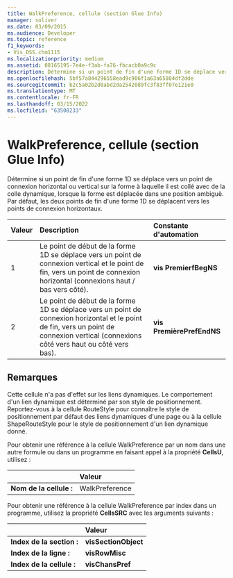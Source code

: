 ```yaml
---
title: WalkPreference, cellule (section Glue Info)
manager: soliver
ms.date: 03/09/2015
ms.audience: Developer
ms.topic: reference
f1_keywords:
- Vis_DSS.chm1115
ms.localizationpriority: medium
ms.assetid: 08165195-7e4e-f3ab-fa76-fbcacb0a9c9c
description: Détermine si un point de fin d'une forme 1D se déplace vers un point de connexion horizontal ou vertical sur la forme à laquelle il est collé avec de la colle dynamique, lorsque la forme est déplacée dans une position ambiguë. Par défaut, les deux points de fin d'une forme 1D se déplacent vers les points de connexion horizontaux.
ms.openlocfilehash: 5bf57a844296558ead9c906f1a63a65884df2dde
ms.sourcegitcommit: b2c5a02b2d0abd2da2542089fc3f83ff07e121e0
ms.translationtype: MT
ms.contentlocale: fr-FR
ms.lasthandoff: 03/15/2022
ms.locfileid: "63508233"
---
```

# <a name="walkpreference-cell-glue-info-section"></a>WalkPreference, cellule (section Glue Info)

Détermine si un point de fin d'une forme 1D se déplace vers un point de connexion horizontal ou vertical sur la forme à laquelle il est collé avec de la colle dynamique, lorsque la forme est déplacée dans une position ambiguë. Par défaut, les deux points de fin d'une forme 1D se déplacent vers les points de connexion horizontaux.
  
|**Valeur**|**Description**|**Constante d'automation**|
|:-----|:-----|:-----|
| 1  <br/> | Le point de début de la forme 1D se déplace vers un point de connexion vertical et le point de fin, vers un point de connexion horizontal (connexions haut / bas vers côté). |**vis PremierfBegNS** <br/> |
| 2  <br/> | Le point de début de la forme 1D se déplace vers un point de connexion horizontal et le point de fin, vers un point de connexion vertical (connexions côté vers haut ou côté vers bas). |**vis PremièrePrefEndNS** <br/> |
   
## <a name="remarks"></a>Remarques

Cette cellule n'a pas d'effet sur les liens dynamiques. Le comportement d'un lien dynamique est déterminé par son style de positionnement. Reportez-vous à la cellule RouteStyle pour connaître le style de positionnement par défaut des liens dynamiques d'une page ou à la cellule ShapeRouteStyle pour le style de positionnement d'un lien dynamique donné.
  
Pour obtenir une référence à la cellule WalkPreference par un nom dans une autre formule ou dans un programme en faisant appel à la propriété **CellsU**, utilisez : 
  
||Valeur |
|:-----|:-----|
| **Nom de la cellule :**  <br/> | WalkPreference  <br/> |
   
Pour obtenir une référence à la cellule WalkPreference par index dans un programme, utilisez la propriété **CellsSRC** avec les arguments suivants : 
  
||Valeur |
|:-----|:-----|
| **Index de la section :**  <br/> |**visSectionObject** <br/> |
| **Index de la ligne :**  <br/> |**visRowMisc** <br/> |
| **Index de la cellule :**  <br/> |**visChansPref** <br/> |
   

